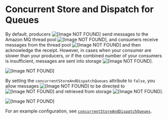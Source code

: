 # Concurrent Store and Dispatch for Queues<a name="concurrent-store-and-dispatch-for-queues"></a>

By default, producers ![\[Image NOT FOUND\]](http://docs.aws.amazon.com/amazon-mq/latest/developer-guide/images/number-1-red.png) send messages to the Amazon MQ thread pool ![\[Image NOT FOUND\]](http://docs.aws.amazon.com/amazon-mq/latest/developer-guide/images/number-2-red.png), and consumers receive messages from the thread pool ![\[Image NOT FOUND\]](http://docs.aws.amazon.com/amazon-mq/latest/developer-guide/images/number-3-red.png) and then acknowledge the receipt\. However, in cases when your consumer are slower than your producers, or if the combined number of your consumers is insufficient, messages are sent into storage ![\[Image NOT FOUND\]](http://docs.aws.amazon.com/amazon-mq/latest/developer-guide/images/number-4-red.png)\.

![\[Image NOT FOUND\]](http://docs.aws.amazon.com/amazon-mq/latest/developer-guide/images/amazon-mq-configuration-concurrent-store-and-dispatch-queues-flag-enabled.png)

By setting the `concurrentStoreAndDispatchQueues` attribute to `false`, you allow messages ![\[Image NOT FOUND\]](http://docs.aws.amazon.com/amazon-mq/latest/developer-guide/images/number-1-red.png) to be directed to ![\[Image NOT FOUND\]](http://docs.aws.amazon.com/amazon-mq/latest/developer-guide/images/number-2-red.png) and retrieved from storage ![\[Image NOT FOUND\]](http://docs.aws.amazon.com/amazon-mq/latest/developer-guide/images/number-3-red.png)\.

![\[Image NOT FOUND\]](http://docs.aws.amazon.com/amazon-mq/latest/developer-guide/images/amazon-mq-configuration-concurrent-store-and-dispatch-queues-flag-disabled.png)

For an example configuration, see [`concurrentStoreAndDispatchQueues`](child-element-details.md#concurrentStoreAndDispatchQueues)\.